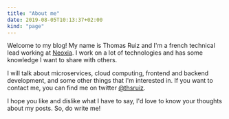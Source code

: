```yaml
---
title: "About me"
date: 2019-08-05T10:13:37+02:00
kind: "page"
---
```


Welcome to my blog! My name is Thomas Ruiz and I'm a french technical lead working at [Neoxia](https://neoxia.com). I work on a lot of technologies and has some knowledge I want to share with others.

I will talk about microservices, cloud computing, frontend and backend development, and some other things that I'm interested in. If you want to contact me, you can find me on twitter [@thsruiz](https://twitter.com/thsruiz).

I hope you like and dislike what I have to say, I'd love to know your thoughts about my posts. So, do write me!

